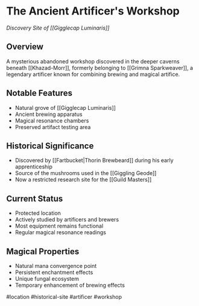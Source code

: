 # The Ancient Artificer's Workshop
*Discovery Site of [[Gigglecap Luminaris]]*

## Overview
A mysterious abandoned workshop discovered in the deeper caverns beneath [[Khazad-Morr]], formerly belonging to [[Grimna Sparkweaver]], a legendary artificer known for combining brewing and magical artifice.

## Notable Features
- Natural grove of [[Gigglecap Luminaris]]
- Ancient brewing apparatus
- Magical resonance chambers
- Preserved artifact testing area

## Historical Significance
- Discovered by [[Fartbucket|Thorin Brewbeard]] during his early apprenticeship
- Source of the mushrooms used in the [[Giggling Geode]]
- Now a restricted research site for the [[Guild Masters]]

## Current Status
- Protected location
- Actively studied by artificers and brewers
- Most equipment remains functional
- Regular magical resonance readings

## Magical Properties
- Natural mana convergence point
- Persistent enchantment effects
- Unique fungal ecosystem
- Temporary enhancement of brewing effects

#location #historical-site #artificer #workshop